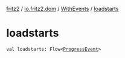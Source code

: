 [fritz2](../../index.md) / [io.fritz2.dom](../index.md) / [WithEvents](index.md) / [loadstarts](./loadstarts.md)

# loadstarts

`val loadstarts: Flow<`[`ProgressEvent`](https://kotlinlang.org/api/latest/jvm/stdlib/org.w3c.xhr/-progress-event/index.html)`>`